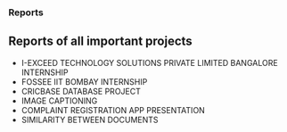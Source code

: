 ### Reports
## Reports of all important projects

* I-EXCEED TECHNOLOGY SOLUTIONS PRIVATE LIMITED BANGALORE INTERNSHIP 
* FOSSEE IIT BOMBAY INTERNSHIP
* CRICBASE DATABASE PROJECT
* IMAGE CAPTIONING
* COMPLAINT REGISTRATION APP PRESENTATION
* SIMILARITY BETWEEN DOCUMENTS
